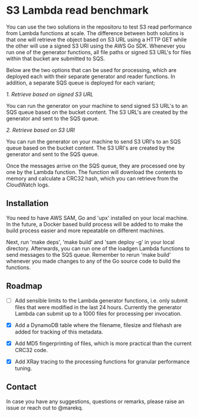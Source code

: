 S3 Lambda read benchmark
========================

You can use the two solutions in the repositoru to test S3 read performance from Lambda functions at scale. The difference between both solutins is that one will retrieve the object based on S3 URL using a HTTP GET while the other will use a signed S3 URI using the AWS Go SDK. Whenever you run one of the generator functions, all file paths or signed S3 URL's for files within that bucket are submitted to SQS.

Below are the two options that can be used for processing, which are deployed each with their separate generator and reader functions. In addition, a separate SQS queue is deployed for each variant;


*1. Retrieve based on signed S3 URL*

You can run the generator on your machine to send signed S3 URL's to an SQS queue based on the bucket content. The S3 URL's are created by the generator and sent to the SQS queue.  


*2. Retrieve based on S3 URI*

You can run the generator on your machine to send S3 URI's to an SQS queue based on the bucket content. The S3 URI's are created by the generator and sent to the SQS queue. 


Once the messages arrive on the SQS queue, they are processed one by one by the Lambda function. The function will download the contents to memory and calculate a CRC32 hash, which you can retrieve from the CloudWatch logs. 


Installation
------------

You need to have AWS SAM, Go and 'upx' installed on your local machine. In the future, a Docker based build process will be added to to make the build process easier and more repeatable on different machines. 


Next, run 'make deps', 'make build' and 'sam deploy -g' in your local directory. Afterwards, you can run one of the loadgen Lambda functions to send messages to the SQS queue. Remember to rerun 'make build' whenever you made changes to any of the Go source code to build the functions. 


Roadmap
-------

- [ ] Add sensible limits to the Lambda generator functions, i.e. only submit files that were modified in the last 24 hours. Currently the generator Lambda can submit up to a 1000 files for processing per invocation.
- [X] Add a DynamoDB table where the filename, filesize and filehash are added for tracking of this metadata. 
- [X] Add MD5 fingerprinting of files, which is more practical than the current CRC32 code. 
- [X] Add XRay tracing to the processing functions for granular performance tuning.


Contact
-------

In case you have any suggestions, questions or remarks, please raise an issue or reach out to @marekq.

